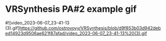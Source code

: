 # VRSynthesis PA#2 example gif
#![video_2023-06-07_23-41-13 (3).gif]https://github.com/ostrovoyy/VRSynthesis/blob/d9f853b03d942debed14923d9506ae621f87afad/video_2023-06-07_23-41-13%20(3).gif
